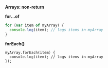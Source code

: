 **Arrays: non-return**

**for…of**

```js
for (var item of myArray) {
  console.log(item); // logs items in myArray
}
```

**forEach()**

```
myArray.forEach(item) {
  console.log(item); // logs items in myArray
});
```